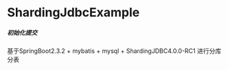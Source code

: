 # ShardingJdbcExample
##### 初始化提交
基于SpringBoot2.3.2 + mybatis + mysql + ShardingJDBC4.0.0-RC1 进行分库分表
